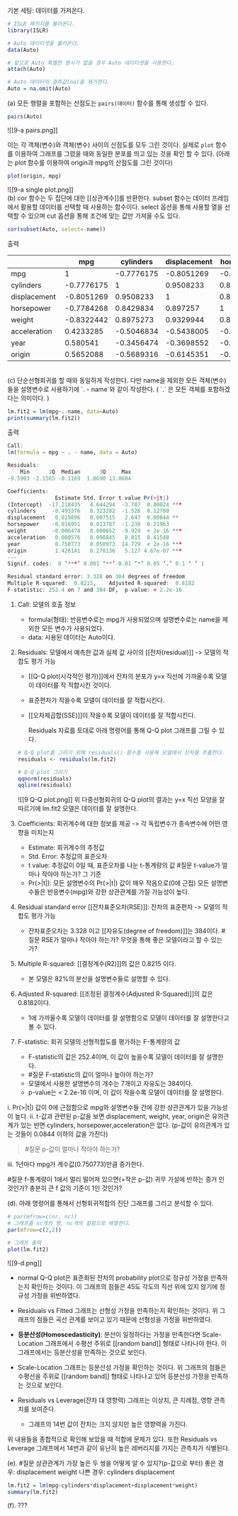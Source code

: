 기본 세팅: 데이터를 가져온다.
``` R
# ISLR 패키지를 불러온다.
library(ISLR)

# Auto 데이터셋을 불러온다.
data(Auto)

# 앞으로 Auto 특별한 명시가 없을 경우 Auto 데이터셋을 사용한다.
attach(Auto)

# Auto 데이터의 결측값(na)을 제거한다.
Auto = na.omit(Auto)
```


(a) 모든 행렬을 포함하는 산점도는 `pairs(데이터)` 함수를 통해 생성할 수 있다.
``` R
pairs(Auto)
```
![[9-a pairs.png]]

이는 각 객체(변수)와 객체(변수) 사이의 산점도를 모두 그린 것이다. 실제로 `plot` 함수를 이용하여 그래프를 그렸을 때와 동일한 분포를 띄고 있는 것을 확인 할 수 있다. (아래는 plot 함수를 이용하여 origin과 mpg의 산점도를 그린 것이다)
``` R
plot(origin, mpg)
```
![[9-a single plot.png]]
<br>
(b)
cor 함수는 두 집단에 대한 [[상관계수]]를 반환한다.
subset 함수는 데이터 프레임에서 활용할 데이터를 선택할 때 사용하는 함수이다. 
	select 옵션을 통해 사용할 열을 선택할 수 있으며
	cut 옵션을 통해 조건에 맞는 값만 가져올 수도 있다.
``` R
cor(subset(Auto, select=-name))
```
출력

|             |mpg       |cylinders |displacement|horsepower|weight    |acceleration|year      |origin    |
|-------------|----------|----------|------------|----------|----------|------------|----------|----------|
|mpg          |1         |-0.7776175|-0.8051269  |-0.7784268|-0.8322442|0.4233285   |0.580541  |0.5652088 |
|cylinders    |-0.7776175|1         |0.9508233   |0.8429834 |0.8975273 |-0.5046834  |-0.3456474|-0.5689316|
|displacement |-0.8051269|0.9508233 |1           |0.897257  |0.9329944 |-0.5438005  |-0.3698552|-0.6145351|
|horsepower   |-0.7784268|0.8429834 |0.897257    |1         |0.8645377 |-0.6891955  |-0.4163615|-0.4551715|
|weight       |-0.8322442|0.8975273 |0.9329944   |0.8645377 |1         |-0.4168392  |-0.3091199|-0.5850054|
|acceleration |0.4233285 |-0.5046834|-0.5438005  |-0.6891955|-0.4168392|1           |0.2903161 |0.2127458 |
|year         |0.580541  |-0.3456474|-0.3698552  |-0.4163615|-0.3091199|0.2903161   |1         |0.1815277 |
|origin       |0.5652088 |-0.5689316|-0.6145351  |-0.4551715|-0.5850054|0.2127458   |0.1815277 |1         |
<br>
(c)
단순선형회귀를 할 때와 동일하게 작성한다. 다만 name을 제외한 모든 객체(변수)들을 설명변수로 사용하기에 `. - name`와 같이 작성한다. ( `.` 은 모든 객체를 포함하겠다는 의미이다. )

``` R
lm.fit2 = lm(mpg~.-name, data=Auto)
print(summary(lm.fit2))
```

출력
``` R
Call:
lm(formula = mpg ~ . - name, data = Auto)

Residuals:
    Min      1Q  Median      3Q     Max 
-9.5903 -2.1565 -0.1169  1.8690 13.0604 

Coefficients:
               Estimate Std. Error t value Pr(>|t|)    
(Intercept)  -17.218435   4.644294  -3.707  0.00024 ***
cylinders     -0.493376   0.323282  -1.526  0.12780    
displacement   0.019896   0.007515   2.647  0.00844 ** 
horsepower    -0.016951   0.013787  -1.230  0.21963    
weight        -0.006474   0.000652  -9.929  < 2e-16 ***
acceleration   0.080576   0.098845   0.815  0.41548    
year           0.750773   0.050973  14.729  < 2e-16 ***
origin         1.426141   0.278136   5.127 4.67e-07 ***
---
Signif. codes:  0 ‘***’ 0.001 ‘**’ 0.01 ‘*’ 0.05 ‘.’ 0.1 ‘ ’ 1

Residual standard error: 3.328 on 384 degrees of freedom
Multiple R-squared:  0.8215,	Adjusted R-squared:  0.8182 
F-statistic: 252.4 on 7 and 384 DF,  p-value: < 2.2e-16
```

1. Call: 모델의 호출 정보
	* formula(형태): 반응변수로는 mpg가 사용되었으며 설명변수로는 name을 제외한 모든 변수가 사용되었다.
	* data: 사용된 데이터는 Auto이다.

2.  Residuals: 모델에서 예측한 값과 실제 값 사이의 [[잔차(residual)]] -> 모델의 적합도 평가 가능
	* [[Q-Q plot(시각적인 평가)]]에서 잔차의 분포가 y=x 직선에 가까울수록 모델이 데이터를 작 적합시킨 것이다.
	* 표준편차가 작을수록 모델이 데이터를 잘 적합시킨다.
	* [[오차제곱합(SSE)]]이 작을수록 모델이 데이터를 잘 적합시킨다.

		Residuals 자료를 토대로 아래 명령어를 통해 Q-Q plot 그래프를 그릴 수 있다.
	
	``` R
	# Q-Q plot를 그리기 위해 residuals() 함수를 사용해 모델에서 잔차를 추출한다.
	residuals <- residuals(lm.fit2)
	
	# Q-Q plot 그리기
	qqnorm(residuals)
	qqline(residuals)
	
	```
	![[9 Q-Q plot.png]]
	위 다중선형회귀의 Q-Q plot의 결과는  y=x 직선 모양을 잘 따르기에 lm.fit2 모델은 데이터를 잘 설명한다.
	
3. Coefficients: 회귀계수에 대한 정보를 제공 -> 각 독립변수가 종속변수에 어떤 영향을 미치는지
    
    -   Estimate: 회귀계수의 추정값
    -   Std. Error: 추정값의 표준오차
    -   t value: 추정값이 0일 때, 표준오차를 나눈 t-통계량의 값
	    #질문 t-value가 얼마나 작아야 하는가? 그 기준
    -   Pr(>|t|): 모든 설명변수의 Pr(>|t|) 값이 매우 작음으로(0에 근접) 모든 설명변수들은 반응변수(mpg)와 강한 상관관계를 가질 가능성이 높다.

4.  Residual standard error [[잔차표준오차(RSE)]]: 잔차의 표준편차 -> 모델의 적합도 평가 가능
	* 잔차표준오차는 3.328 이고 [[자유도(degree of freedom)]]는 384이다.
		#질문 RSE가 얼마나 작아야 하는가? 무엇을 통해 좋은 모델이라고 할 수 있는가?
    
5.  Multiple R-squared: [[결정계수(R2)]]의 값은 0.8215 이다.
	* 본 모델은 82%의 분산을 설명변수들로 설명할 수 있다.

6.  Adjusted R-squared:  [[조정된 결정계수(Adjusted R-Squared)]]의 값은 0.8182이다.
	* 1에 가까울수록 모델이 데이터를 잘 설명함으로 모델이 데이터를 잘 설명한다고 볼 수 있다.

7.  F-statistic: 회귀 모델의 선형적합도를 평가하는 F-통계량의 값
    -   F-statistic의 값은 252.4이며, 이 값이 높을수록 모델이 데이터를 잘 설명한다.
    - #질문 F-statistic의 값이 얼마나 높아야 하는가?
    -   모델에서 사용한 설명변수의 개수는 7개이고 자유도는 384이다.
    -   p-value는  < 2.2e-16 이며, 이 값이 작을수록 모델이 데이터를 잘 설명한다.

i.  Pr(>|t|) 값이 0에 근접함으로 mpg와 설명변수들 간에 강한 상관관계가 있을 가능성이 높다.
ii. t-값과 관련된 p-값을 보면 displacement, weight, year, origin은 유의관계가 있는 반면 cylinders, horsepower,acceleration은 없다. (p-값이 유의관계가 있는 것들이 0.0844 이하의 값을 가진다)
> 	#질문 p-값이 얼마나 작아야 하는가?

iii. 1년마다 mpg가 계수값(0.750773)만큼 증가한다.

#질문 f-통계량이 1에서 멀리 떨어져 있으면(+작은 p-값) 귀무 가설에 반하는 증거 인 것인가? 충분히 큰 f 값의 기준이 1인 것인가?

(d). 아래 명령어를 통해서 선형회귀적합의 진단 그래프를 그리고 분석할 수 있다.
``` R
# par(mfrow=c(nr, nc))
# 그래프를 nr개의 행, nc개의 컬럼으로 배열한다.
par(mfrow=c(2,2))

# 그래프 출력
plot(lm.fit2)
```
![[9-d.png]]

* normal Q-Q plot은 표준화된 잔차의 probability plot으로 정규성 가정을 만족하는지 확인하는 것이다. 이 그래프의 점들은 45도 각도의 직선 위에 있지 않기에 정규성 가정을 위반하였다.

* Residuals vs Fitted 그래프는 선형성 가정을 만족하는지 확인하는 것이다. 위 그래프의 점들은 곡선 관계를 보이고 있기 때문에 선형성을 가정을 위반하였다. 

* **등분산성(Homoscedasticity)**: 분산이 일정하다는 가정을 만족한다면 Scale-Location 그래프에서 수평선 주위로 [[random band]] 형태로 나타나야 한다. 이 그래프에서는 등분산성을 만족하는 것으로 보인다.

* Scale-Location 그래프는 등분산성 가정을 확인하는 것이다. 위 그래프의 점들은 수평선을 주위로 [[random band]] 형태로 나타나고 있어 등분산성 가정을 만족하는 것으로 보인다.

* Residuals vs Leverage(잔차 대 영향력) 그래프는 이상치, 큰 지례점, 영향 관측치를 보여준다.
	* 그래프의 14번 값이 잔차는 크지 않지만 높은 영향력을 가진다. 

위 내용들을 종합적으로 확인해 보았을 때 적합에 문제가 있다. 또한 Residuals vs Leverage 그래프에서 14번과 같이 유난히 높은 레버리지를 가지는 관측치가 식별된다.


(e). 
#질문 상관관계가 가장 높은 두 쌍을 어떻게 알 수 있지?(p-값으로 부터)
좋은 경우: displacement weight
나쁜 경우: cylinders displacement

``` R
lm.fit2 = lm(mpg~cylinders*displacement+displacement*weight)
summary(lm.fit2)
```

(f). ???